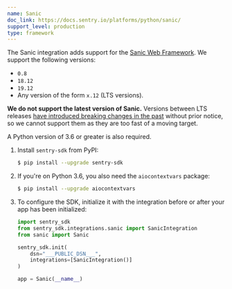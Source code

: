 ```yaml
---
name: Sanic
doc_link: https://docs.sentry.io/platforms/python/sanic/
support_level: production
type: framework
---
```


The Sanic integration adds support for the [Sanic Web
Framework](https://github.com/huge-success/sanic). We support the following versions:

- `0.8`
- `18.12`
- `19.12`
- Any version of the form `x.12` (LTS versions).

**We do not support the latest version of Sanic.** Versions between LTS releases [have introduced breaking changes in the past](https://github.com/huge-success/sanic/issues/1532) without prior notice, so we cannot support them as they are too fast of a moving target.

A Python version of 3.6 or greater is also required.

1. Install `sentry-sdk` from PyPI:

   ```bash
   $ pip install --upgrade sentry-sdk
   ```

2. If you're on Python 3.6, you also need the `aiocontextvars` package:

   ```bash
   $ pip install --upgrade aiocontextvars
   ```

3. To configure the SDK, initialize it with the integration before or after your app has been initialized:

   ```python
   import sentry_sdk
   from sentry_sdk.integrations.sanic import SanicIntegration
   from sanic import Sanic

   sentry_sdk.init(
       dsn="___PUBLIC_DSN___",
       integrations=[SanicIntegration()]
   )

   app = Sanic(__name__)
   ```

<!-- TODO-ADD-VERIFICATION-EXAMPLE -->
